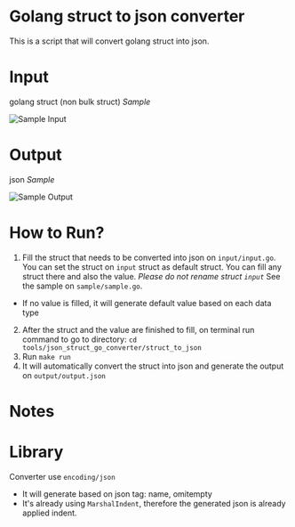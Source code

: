 # Golang struct to json converter
This is a script that will convert golang struct into json.

# Input
golang struct (non bulk struct)
*Sample*

![Sample Input]([https://raw.githubusercontent.com/sylviasari/script-collection/master/Sample%20Input.png](https://github.githubassets.com/images/modules/logos_page/GitHub-Mark.png))


# Output
json
*Sample*

![Sample Output](https://raw.githubusercontent.com/sylviasari/script-collection/master/Sample%20Output.png)


# How to Run?
1. Fill the struct that needs to be converted into json on `input/input.go`. 
You can set the struct on `input` struct as default struct. You can fill any struct there and also the value. 
*Please do not rename struct `input`*
See the sample on `sample/sample.go`.
- If no value is filled, it will generate default value based on each data type
2. After the struct and the value are finished to fill, on terminal run command to go to directory:
`cd tools/json_struct_go_converter/struct_to_json`
3. Run `make run`
4. It will automatically convert the struct into json and generate the output on `output/output.json`

# Notes

# Library
Converter use `encoding/json`
- It will generate based on json tag: name, omitempty
- It's already using `MarshalIndent`, therefore the generated json is already applied indent.
